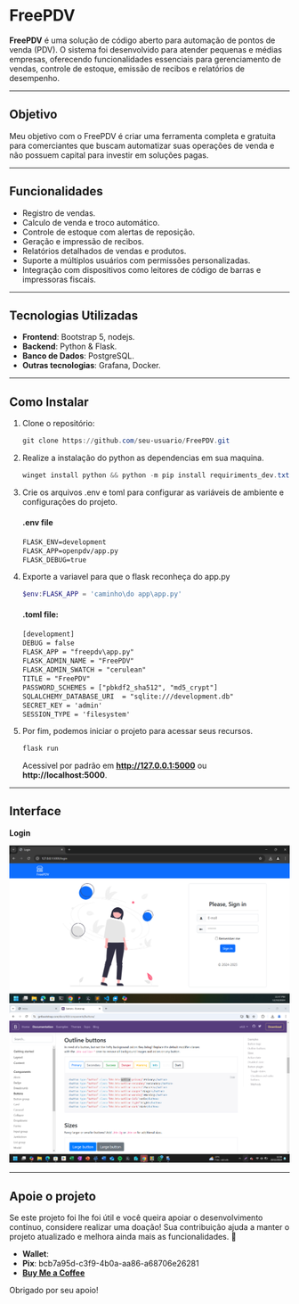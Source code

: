 # FreePDV

**FreePDV** é uma solução de código aberto para automação de pontos de venda (PDV). O sistema foi desenvolvido para atender pequenas e médias empresas, oferecendo funcionalidades essenciais para gerenciamento de vendas, controle de estoque, emissão de recibos e relatórios de desempenho.

---

## **Objetivo**
Meu objetivo com o FreePDV é criar uma ferramenta completa e gratuita para comerciantes que buscam automatizar suas operações de venda e não possuem capital para investir em soluções pagas.

---

## **Funcionalidades**
- Registro de vendas.
- Calculo de venda e troco automático.
- Controle de estoque com alertas de reposição.
- Geração e impressão de recibos.
- Relatórios detalhados de vendas e produtos.
- Suporte a múltiplos usuários com permissões personalizadas.
- Integração com dispositivos como leitores de código de barras e impressoras fiscais.

---

## **Tecnologias Utilizadas**
- **Frontend**: Bootstrap 5, nodejs.
- **Backend**: Python & Flask.
- **Banco de Dados**: PostgreSQL.
- **Outras tecnologias**: Grafana, Docker.

---

## **Como Instalar**
1. Clone o repositório:
    ```powershell
    git clone https://github.com/seu-usuario/FreePDV.git
    ```
2. Realize a instalação do python as dependencias em sua maquina.
    ```powershell
    winget install python && python -m pip install requiriments_dev.txt
    ```
3. Crie os arquivos .env e toml para configurar as variáveis de ambiente e configurações do projeto.
    #### .env file
    ```text
    FLASK_ENV=development 
    FLASK_APP=openpdv/app.py
    FLASK_DEBUG=true
    ```
4. Exporte a variavel para que o flask reconheça do app.py
    ```powershell
    $env:FLASK_APP = 'caminho\do app\app.py'
    
    ```

    #### .toml file:
    ```text
    [development]
    DEBUG = false
    FLASK_APP = "freepdv\app.py"
    FLASK_ADMIN_NAME = "FreePDV"
    FLASK_ADMIN_SWATCH = "cerulean"
    TITLE = "FreePDV"
    PASSWORD_SCHEMES = ["pbkdf2_sha512", "md5_crypt"]
    SQLALCHEMY_DATABASE_URI  = "sqlite:///development.db"
    SECRET_KEY = 'admin'
    SESSION_TYPE = 'filesystem'
    ```
4. Por fim, podemos iniciar o projeto para acessar seus recursos.
    ```powershell
    flask run
    ```

    Acessivel por padrão em **http://127.0.0.1:5000** ou **http://localhost:5000**.

---
## **Interface**
**Login**

![Capitura de tela Login](Screenshots/login_screen.png)
![Capitura de tela vendas](Screenshots/vendas_screen.png)

---
## **Apoie o projeto**
Se este projeto foi lhe foi útil e você queira apoiar o desenvolvimento contínuo, considere realizar uma doação! Sua contribuição ajuda a manter o projeto atualizado e melhora ainda mais as funcionalidades. 🥳
- **Wallet**: 
- **Pix**: bcb7a95d-c3f9-4b0a-aa86-a68706e26281
- [**Buy Me a Coffee**](https://www.buymeacoffee.com/resu94xsrc)

Obrigado por seu apoio!
